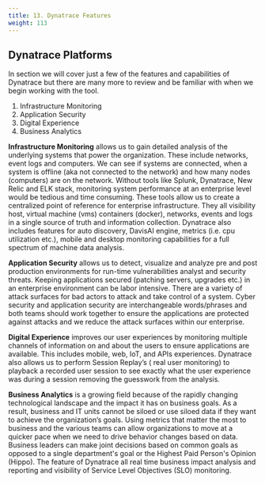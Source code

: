 ```yaml
---
title: 13. Dynatrace Features 
weight: 113
---
```


## Dynatrace Platforms

In section we will cover just a few of the features and capabilities of Dynatrace but there are many more to review and be familiar with when we begin working with the tool. 

1. Infrastructure Monitoring 
2. Application Security 
3. Digital Experience 
4. Business Analytics

**Infrastructure Monitoring** allows us to gain detailed analysis of the underlying systems that power the organization. These include networks, event logs and computers. We can see if systems are connected, when a system is offline (aka not connected to the network) and how many nodes (computers) are on the network.  Without tools like Splunk, Dynatrace, New Relic and ELK stack, monitoring system performance at an enterprise level would be tedious and time consuming. These tools allow us to create a centralized point of reference for enterprise infrastructure. They all visibility host, virtual machine (vms) containers (docker), networks, events and logs in a single source of truth and information collection. Dynatrace also includes features for auto discovery, DavisAI engine, metrics (i.e. cpu utilization etc.), mobile and desktop monitoring capabilities for a full spectrum of machine data analysis. 

**Application Security** allows us to detect, visualize and analyze pre and post production environments for run-time vulnerabilities analyst and security threats. Keeping applications secured (patching servers, upgrades etc.) in an enterprise environment can be labor intensive. There are a variety of attack surfaces for bad actors to attack and take control of a system. Cyber security and application security are interchangeable words/phrases and both teams should work together to ensure the applications are protected against attacks and we reduce the attack surfaces within our enterprise. 

**Digital Experience** improves our user experiences by monitoring multiple channels of information on and about the users to ensure applications are available. This includes mobile, web, IoT, and APIs experiences. Dynatrace also allows us to perform Session Replay’s ( real user monitoring) to playback a recorded user session to see exactly what the user experience was during a session removing the guesswork from the analysis.

**Business Analytics** is a growing field because of the rapidly changing technological landscape and the impact it has on business goals. As a result, business and IT units cannot be siloed or use siloed data if they want to achieve the organization’s goals. Using metrics that matter the most to business and the various teams can allow organizations to move at a quicker pace when we need to drive behavior changes based on data. Business leaders can make joint decisions based on common goals as opposed to a single department's goal or the Highest Paid Person's Opinion (Hippo). The feature of Dynatrace all real time business impact analysis and reporting and visibility of Service Level Objectives (SLO) monitoring. 


